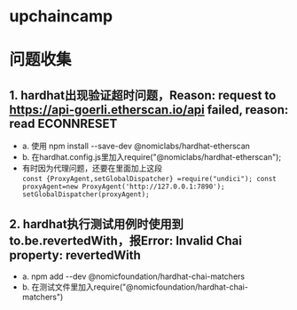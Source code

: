 # upchaincamp

# 问题收集
 ## 1. hardhat出现验证超时问题，Reason: request to https://api-goerli.etherscan.io/api failed, reason: read ECONNRESET
   - a. 使用 npm install --save-dev @nomiclabs/hardhat-etherscan
   - b. 在hardhat.config.js里加入require("@nomiclabs/hardhat-etherscan");
   - 有时因为代理问题，还要在里面加上这段 <br />
    ```
        const {ProxyAgent,setGlobalDispatcher} =require("undici");
        const proxyAgent=new ProxyAgent('http://127.0.0.1:7890');
        setGlobalDispatcher(proxyAgent);
    ```
 ## 2. hardhat执行测试用例时使用到to.be.revertedWith，报Error: Invalid Chai property: revertedWith
   - a. npm add --dev @nomicfoundation/hardhat-chai-matchers
   - b. 在测试文件里加入require("@nomicfoundation/hardhat-chai-matchers")